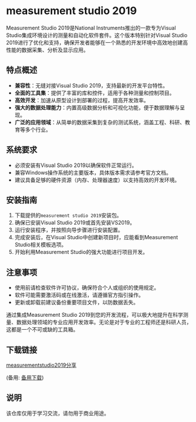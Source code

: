 # measurement studio 2019

 Measurement Studio 2019是National Instruments推出的一款专为Visual Studio集成环境设计的测量和自动化软件套件。这个版本特别针对Visual Studio 2019进行了优化和支持，确保开发者能够在一个熟悉的开发环境中高效地创建高性能的数据采集、分析及显示应用。

## 特点概述

- **兼容性**：无缝对接Visual Studio 2019，支持最新的开发平台特性。
- **全面的工具集**：提供了丰富的库和控件，适用于各种测量和控制项目。
- **高效开发**：加速从原型设计到部署的过程，提高开发效率。
- **强大的数据处理能力**：内置高级数据分析和可视化功能，便于数据理解与呈现。
- **广泛的应用领域**：从简单的数据采集到复杂的测试系统，涵盖工程、科研、教育等多个行业。

## 系统要求

- 必须安装有Visual Studio 2019以确保软件正常运行。
- 兼容Windows操作系统的主要版本，具体版本需求请参考官方文档。
- 建议具备足够的硬件资源（内存、处理器速度）以支持高效的开发环境。

## 安装指南

1. 下载提供的`measurement studio 2019`安装包。
2. 确保已安装Visual Studio 2019或首先安装VS2019。
3. 运行安装程序，并按照向导步骤进行安装配置。
4. 完成安装后，在Visual Studio中创建新项目时，应能看到Measurement Studio相关模板选项。
5. 开始利用Measurement Studio的强大功能进行项目开发。

## 注意事项

- 使用前请检查软件许可协议，确保符合个人或组织的使用规定。
- 软件可能需要激活码或在线激活，请遵循官方指引操作。
- 更新或卸载前建议备份重要项目文件，以防数据丢失。

通过集成Measurement Studio 2019到您的开发流程，可以极大地提升在科学测量、数据处理领域的专业应用开发效率。无论是对于专业的工程师还是科研人员，这都是一个不可或缺的工具箱。

## 下载链接
[measurementstudio2019分享](https://pan.quark.cn/s/0175076940a1) 

(备用: [备用下载](https://pan.baidu.com/s/1GaG0P-Sbl4m3THxSAihbpw?pwd=ks1z))

## 说明

该仓库仅用于学习交流，请勿用于商业用途。
